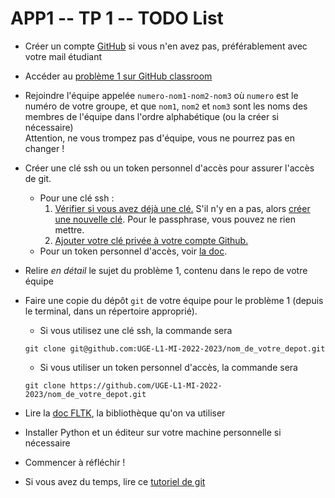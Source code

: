 # APP1 -- TP 1 -- TODO List

- Créer un compte [GitHub](https://github.com) si vous n'en avez pas, préférablement avec votre mail étudiant
- Accéder au [problème 1 sur GitHub classroom](https://classroom.github.com/a/4Md7fpQz)
- Rejoindre l'équipe appelée `numero-nom1-nom2-nom3` où `numero` est le numéro de votre groupe, et que `nom1`, `nom2` et `nom3` sont les noms des membres de l'équipe dans l'ordre alphabétique (ou la créer si nécessaire)  
  Attention, ne vous trompez pas d'équipe, vous ne pourrez pas en changer !
- Créer une clé ssh ou un token personnel d'accès pour assurer l'accès de git.
  * Pour une clé ssh :
    1. [Vérifier si vous avez déjà une clé.](https://docs.github.com/en/authentication/connecting-to-github-with-ssh/checking-for-existing-ssh-keys) S'il n'y en a pas, alors [créer une nouvelle clé](https://docs.github.com/en/authentication/connecting-to-github-with-ssh/generating-a-new-ssh-key-and-adding-it-to-the-ssh-agent). Pour le passphrase, vous pouvez ne rien mettre.
    2. [Ajouter votre clé privée à votre compte Github.](https://docs.github.com/en/authentication/connecting-to-github-with-ssh/adding-a-new-ssh-key-to-your-github-account)
  * Pour un token personnel d'accès, voir [la doc](https://docs.github.com/en/authentication/keeping-your-account-and-data-secure/creating-a-personal-access-token).
- Relire *en détail* le sujet du problème 1, contenu dans le repo de votre équipe

- Faire une copie du dépôt `git` de votre équipe pour le problème 1 (depuis le terminal, dans un répertoire approprié).
    * Si vous utilisez une clé ssh, la commande sera
    ```shell
    git clone git@github.com:UGE-L1-MI-2022-2023/nom_de_votre_depot.git
    ```
    * Si vous utiliser un token personnel d'accès, la commande sera
    ```shell
    git clone https://github.com/UGE-L1-MI-2022-2023/nom_de_votre_depot.git
    ```
- Lire la [doc FLTK](https://antoinemeyer.frama.io/fltk/), la bibliothèque qu'on va utiliser
- Installer Python et un éditeur sur votre machine personnelle si nécessaire
- Commencer à réfléchir !
- Si vous avez du temps, lire ce [tutoriel de git](https://rogerdudler.github.io/git-guide/index.fr.html)